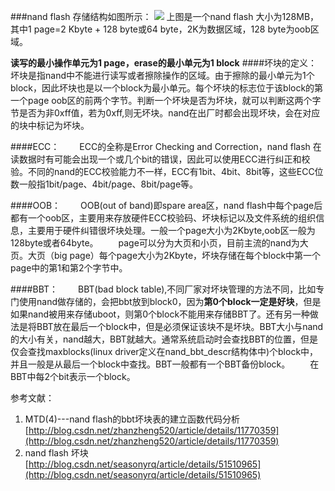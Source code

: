 
###nand flash 存储结构如图所示：
![](http://img.blog.csdn.net/20160425140639896?watermark/2/text/aHR0cDovL2Jsb2cuY3Nkbi5uZXQv/font/5a6L5L2T/fontsize/400/fill/I0JBQkFCMA==/dissolve/70/gravity/Center)
上图是一个nand flash 大小为128MB，其中1 page=2 Kbyte + 128 byte或64 byte，2K为数据区域，128 byte为oob区域。

**读写的最小操作单元为1 page，erase的最小单元为1 block**
####坏块的定义：
坏块是指nand中不能进行读写或者擦除操作的区域。由于擦除的最小单元为1个block，因此坏块也是以一个block为最小单元。每个坏块的标志位于该block的第一个page oob区的前两个字节。判断一个坏块是否为坏块，就可以判断这两个字节是否为非0xff值，若为0xff,则无坏块。nand在出厂时都会出现坏块，会在对应的块中标记为坏块。

####ECC：
&emsp;&emsp;ECC的全称是Error Checking and Correction，nand flash 在读数据时有可能会出现一个或几个bit的错误，因此可以使用ECC进行纠正和校验。不同的nand的ECC校验能力不一样，ECC有1bit、4bit、8bit等，这些ECC位数一般指1bit/page、4bit/page、8bit/page等。

####OOB：
&emsp;&emsp;OOB(out of band)即spare area区，nand flash中每个page后都有一个oob区，主要用来存放硬件ECC校验码、坏块标记以及文件系统的组织信息，主要用于硬件纠错很坏块处理。一般一个page大小为2Kbyte,oob区一般为128byte或者64byte。
&emsp;&emsp;page可以分为大页和小页，目前主流的nand为大页。大页（big page）每个page大小为2Kbyte，坏块存储在每个block中第一个page中的第1和第2个字节中。

####BBT：
&emsp;&emsp;BBT(bad block table),不同厂家对坏块管理的方法不同，比如专门使用nand做存储的，会把bbt放到block0，因为**第0个block一定是好块**，但是如果nand被用来存储uboot，则第0个block不能用来存储BBT了。还有另一种做法是将BBT放在最后一个block中，但是必须保证该块不是坏块。BBT大小与nand的大小有关，nand越大，BBT就越大。通常系统启动时会查找BBT的位置，但是仅会查找maxblocks(linux driver定义在nand_bbt_descr结构体中)个block中，并且一般是从最后一个block中查找。BBT一般都有一个BBT备份block。
&emsp;&emsp;在BBT中每2个bit表示一个block。

参考文献：
1. MTD\(4\)---nand flash的bbt坏块表的建立函数代码分析&emsp;[http://blog.csdn.net/zhanzheng520/article/details/11770359](http://blog.csdn.net/zhanzheng520/article/details/11770359)
2. nand flash 坏块&emsp;[http://blog.csdn.net/seasonyrq/article/details/51510965](http://blog.csdn.net/seasonyrq/article/details/51510965)


